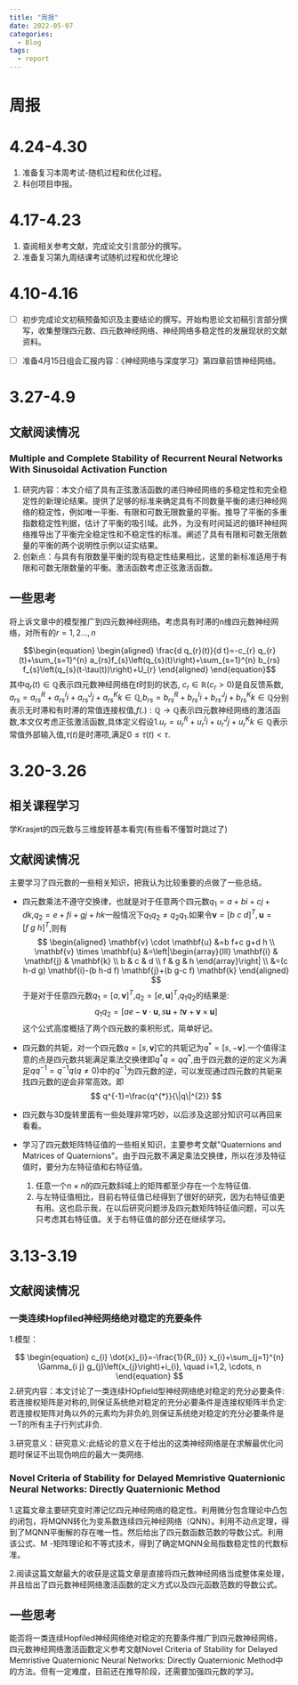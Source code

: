 ```yaml
---
title: "周报"
date: 2022-05-07
categories:
  - Blog
tags:
  - report
---
```


# 周报

# 4.24-4.30

1. 准备复习本周考试-随机过程和优化过程。
2. 科创项目申报。

# 4.17-4.23

1. 查阅相关参考文献，完成论文引言部分的撰写。
2. 准备复习第九周结课考试随机过程和优化理论

# 4.10-4.16

- [ ] 初步完成论文初稿预备知识及主要结论的撰写。开始构思论文初稿引言部分撰写，收集整理四元数、四元数神经网络、神经网络多稳定性的发展现状的文献资料。
- [ ] 准备4月15日组会汇报内容：《神经网络与深度学习》第四章前馈神经网络。



# 3.27-4.9

## 文献阅读情况

### Multiple and Complete Stability of Recurrent Neural Networks With Sinusoidal Activation Function

1. 研究内容：本文介绍了具有正弦激活函数的递归神经网络的多稳定性和完全稳定性的新理论结果。提供了足够的标准来确定具有不同数量平衡的递归神经网络的稳定性，例如唯一平衡、有限和可数无限数量的平衡。推导了平衡的多重指数稳定性判据，估计了平衡的吸引域。此外，为没有时间延迟的循环神经网络推导出了平衡完全稳定性和不稳定性的标准。阐述了具有有限和可数无限数量的平衡的两个说明性示例以证实结果。
2. 创新点：与具有有限数量平衡的现有稳定性结果相比，这里的新标准适用于有限和可数无限数量的平衡。激活函数考虑正弦激活函数。

## 一些思考

将上诉文章中的模型推广到四元数神经网络。考虑具有时滞的n维四元数神经网络，对所有的$r=1,2\dots,n$

$$\begin{equation}
\begin{aligned}
\frac{d q_{r}(t)}{d t}=-c_{r} q_{r}(t)+\sum_{s=1}^{n} a_{rs}f_{s}\left(q_{s}(t)\right)+\sum_{s=1}^{n} b_{rs} f_{s}\left(q_{s}(t-\tau(t))\right)+U_{r}
\end{aligned}
\end{equation}$$
其中$q_{r}(t) \in \mathbb{Q}$表示四元数神经网络在$t$时刻的状态, $c_{r} \in \mathbb{R}$($c_{r}>0$)是自反馈系数, $a_{rs}=a_{rs}^{R}+a_{rs}^{I}i+a_{rs}^{J}j+a_{rs}^{K}k \in \mathbb{Q}$,$b_{rs}=b_{rs}^{R}+b_{rs}^{I}i+b_{rs}^{J}j+b_{rs}^{K}k \in \mathbb{Q}$分别表示无时滞和有时滞的常值连接权值,$f(.) :\mathbb{Q}\rightarrow \mathbb{Q}$表示四元数神经网络的激活函数,本文仅考虑正弦激活函数,具体定义假设1.$u_{r}=u_{r}^{R}+u_{r}^{I}i+u_{r}^{J}j+u_{r}^{K}k \in \mathbb{Q}$表示常值外部输入值,$\tau(t)$是时滞项,满足$0 \le \tau(t) < \tau$.

# 3.20-3.26

## 相关课程学习

学Krasjet的四元数与三维旋转基本看完(有些看不懂暂时跳过了)

## 文献阅读情况

主要学习了四元数的一些相关知识，把我认为比较重要的点做了一些总结。

- 四元数乘法不遵守交换律，也就是对于任意两个四元数$q_1=a+bi+cj+dk$,$q_2=e+fi+gj+hk$一般情况下$q_{1}q_{2}\ne q_{2}q_{1}$.如果令$\mathbf{v}=[b\ c\ d]^T, \mathbf{u}=[f\ g\ h]^T$,则有
  $$
  \begin{aligned}
  \mathbf{v} \cdot \mathbf{u} &=b f+c g+d h \\
  \mathbf{v} \times \mathbf{u} &=\left|\begin{array}{lll}
  \mathbf{i} & \mathbf{j} & \mathbf{k} \\
  b & c & d \\
  f & g & h
  \end{array}\right| \\
  &=(c h-d g) \mathbf{i}-(b h-d f) \mathbf{j}+(b g-c f) \mathbf{k}
  \end{aligned}
  $$
  于是对于任意四元数$q_1=[a,\mathbf{v}]^T$,$q_2=[e,\mathbf{u}]^T$,$q_1q_2$的结果是:
  $$
  q_{1} q_{2}=[a e-\mathbf{v} \cdot \mathbf{u}, s \mathbf{u}+t \mathbf{v}+\mathbf{v} \times \mathbf{u}]
  $$
  这个公式高度概括了两个四元数的乘积形式，简单好记。

- 四元数的共轭，对一个四元数$q=[s,\mathbf{v}]$它的共轭记为$q^*=[s,-\mathbf{v}]$.一个值得注意的点是四元数共轭满足乘法交换律即$q^*q=qq^*$,由于四元数的逆的定义为满足$qq^{-1}=q^{-1}q(q \ne 0)$中的$q^{-1}$为四元数的逆，可以发现通过四元数的共轭来找四元数的逆会非常高效。即
  $$
  q^{-1}=\frac{q^{*}}{\|q\|^{2}}
  $$

- 四元数与3D旋转里面有一些处理非常巧妙，以后涉及这部分知识可以再回来看看。

- 学习了四元数矩阵特征值的一些相关知识，主要参考文献"Quaternions and Matrices of Quaternions"。由于四元数不满足乘法交换律，所以在涉及特征值时，要分为左特征值和右特征值。

  1. 任意一个$n \times n$的四元数斜域上的矩阵都至少存在一个左特征值.
  2. 与左特征值相比，目前右特征值已经得到了很好的研究，因为右特征值更有用。这也启示我，在以后研究问题涉及四元数矩阵特征值问题，可以先只考虑其右特征值。关于右特征值的部分还在继续学习。

# 3.13-3.19

## 文献阅读情况

### 一类连续Hopfiled神经网络绝对稳定的充要条件

1.模型：


$$
\begin{equation}
c_{i} \dot{x}_{i}=-\frac{1}{R_{i}} x_{i}+\sum_{j=1}^{n} \Gamma_{i j} g_{j}\left(x_{j}\right)+i_{i}, \quad i=1,2, \cdots, n
\end{equation}
$$
2.研究内容：本文讨论了一类连续HOpfield型神经网络绝对稳定的充分必要条件:若连接权矩阵是对称的,则保证系统绝对稳定的充分必要条件是连接权矩阵半负定:若连接权矩阵对角以外的元素均为非负的,则保证系统绝对稳定的充分必要条件是一T的所有主子行列式非负.

3.研究意义：研究意义:此结论的意义在于给出的这类神经网络是在求解最优化问题时保证不出现伪响应的最大一类网络.

### Novel Criteria of Stability for Delayed Memristive Quaternionic Neural Networks: Directly Quaternionic Method

1.这篇文章主要研究变时滞记忆四元神经网络的稳定性。利用微分包含理论中凸包的闭包，将MQNN转化为变系数连续四元神经网络（QNN）。利用不动点定理，得到了MQNN平衡解的存在唯一性。然后给出了四元数函数范数的导数公式。利用该公式、M -矩阵理论和不等式技术，得到了确定MQNN全局指数稳定性的代数标准。

2.阅读这篇文献最大的收获是这篇文章是直接将四元数神经网络当成整体来处理，并且给出了四元数神经网络激活函数的定义方式以及四元函数范数的导数公式。

## 一些思考

能否将一类连续Hopfiled神经网络绝对稳定的充要条件推广到四元数神经网络，四元数神经网络激活函数定义参考文献Novel Criteria of Stability for Delayed Memristive
Quaternionic Neural Networks: Directly Quaternionic Method中的方法。但有一定难度，目前还在推导阶段，还需要加强四元数的学习。



